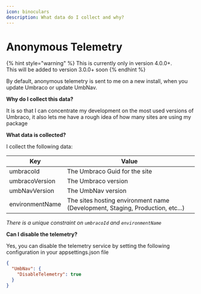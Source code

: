 ```yaml
---
icon: binoculars
description: What data do I collect and why?
---
```


# Anonymous Telemetry

{% hint style="warning" %}
This is currently only in version 4.0.0+.\
This will be added to version 3.0.0+ soon
{% endhint %}

By default, anonymous telemetry is sent to me on a new install, when you update Umbraco or update UmbNav.

**Why do I collect this data?**

It is so that I can concentrate my development on the most used versions of Umbraco, it also lets me have a rough idea of how many sites are using my package

**What data is collected?**

I collect the following data:



| Key             | Value                                                                         |
| --------------- | ----------------------------------------------------------------------------- |
| umbracoId       | The Umbraco Guid for the site                                                 |
| umbracoVersion  | The Umbraco version                                                           |
| umbNavVersion   | The UmbNav version                                                            |
| environmentName | The sites hosting environment name (Development, Staging, Production, etc...) |

_There is a unique constraint on `umbracoId` and `environmentName`_

**Can I disable the telemetry?**

Yes, you can disable the telemetry service by setting the following configuration in your appsettings.json file

```json
{
  "UmbNav": {
    "DisableTelemetry": true
  }
}
```
